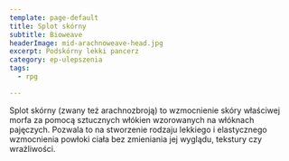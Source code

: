 ```yaml
---
template: page-default
title: Splot skórny
subtitle: Bioweave
headerImage: mid-arachnoweave-head.jpg
excerpt: Podskórny lekki pancerz
category: ep-ulepszenia
tags:
  - rpg

---
```

Splot skórny (zwany też arachnozbroją) to wzmocnienie skóry właściwej morfa za pomocą sztucznych włókien wzorowanych na włóknach pajęczych. Pozwala to na stworzenie rodzaju lekkiego i elastycznego wzmocnienia powłoki ciała bez zmieniania jej wyglądu, tekstury czy wrażliwości.
